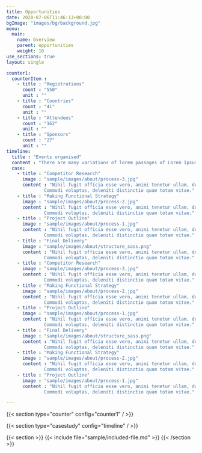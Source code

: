 ```yaml
---
title: Opportunities
date: 2020-07-06T11:46:13+00:00
bgImage: "images/bg/background.jpg"
menu:
  main:
    name: Overview
    parent: opportunities
    weight: 10
use_sections: true
layout: single

counter1:
  counterItem :
    - title : "Registrations"
      count : "550"
      unit : ""
    - title : "Countries"
      count : "41"
      unit : ""
    - title : "Attendees"
      count : "162"
      unit : ""
    - title : "Sponsors"
      count : "27"
      unit : ""
timeline:
  title : "Events organised"
  content : "There are many variations of lorem passages of Lorem Ipsum available, but the majority have suffered. All the Lorem Ipsum generators."
  case:
    - title : "Competitor Research"
      image : "sample/images/about/process-3.jpg"
      content : "Nihil fugit officia esse vero, animi tenetur ullam, dolor aperiam minus aliquid enim laudantium fuga!
              Commodi voluptas, deleniti distinctio quam totam vitae."
    - title : "Making Functional Strategy"
      image : "sample/images/about/process-2.jpg"
      content : "Nihil fugit officia esse vero, animi tenetur ullam, dolor aperiam minus aliquid enim laudantium fuga!
              Commodi voluptas, deleniti distinctio quam totam vitae."
    - title : "Project Outline"
      image : "sample/images/about/process-1.jpg"
      content : "Nihil fugit officia esse vero, animi tenetur ullam, dolor aperiam minus aliquid enim laudantium fuga!
              Commodi voluptas, deleniti distinctio quam totam vitae."
    - title : "Final Delivery"
      image : "sample/images/about/structure_sass.png"
      content : "Nihil fugit officia esse vero, animi tenetur ullam, dolor aperiam minus aliquid enim laudantium fuga!
              Commodi voluptas, deleniti distinctio quam totam vitae."
    - title : "Competitor Research"
      image : "sample/images/about/process-3.jpg"
      content : "Nihil fugit officia esse vero, animi tenetur ullam, dolor aperiam minus aliquid enim laudantium fuga!
              Commodi voluptas, deleniti distinctio quam totam vitae."
    - title : "Making Functional Strategy"
      image : "sample/images/about/process-2.jpg"
      content : "Nihil fugit officia esse vero, animi tenetur ullam, dolor aperiam minus aliquid enim laudantium fuga!
              Commodi voluptas, deleniti distinctio quam totam vitae."
    - title : "Project Outline"
      image : "sample/images/about/process-1.jpg"
      content : "Nihil fugit officia esse vero, animi tenetur ullam, dolor aperiam minus aliquid enim laudantium fuga!
              Commodi voluptas, deleniti distinctio quam totam vitae."
    - title : "Final Delivery"
      image : "sample/images/about/structure_sass.png"
      content : "Nihil fugit officia esse vero, animi tenetur ullam, dolor aperiam minus aliquid enim laudantium fuga!
              Commodi voluptas, deleniti distinctio quam totam vitae."
    - title : "Making Functional Strategy"
      image : "sample/images/about/process-2.jpg"
      content : "Nihil fugit officia esse vero, animi tenetur ullam, dolor aperiam minus aliquid enim laudantium fuga!
              Commodi voluptas, deleniti distinctio quam totam vitae."
    - title : "Project Outline"
      image : "sample/images/about/process-1.jpg"
      content : "Nihil fugit officia esse vero, animi tenetur ullam, dolor aperiam minus aliquid enim laudantium fuga!
              Commodi voluptas, deleniti distinctio quam totam vitae."

---
```


{{< section type="counter" config="counter1" / >}}

{{< section type="casestudy" config="timeline" / >}}

{{< section >}}
{{< include file="sample/included-file.md" >}}
{{< /section >}}
